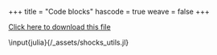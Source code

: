 +++
title = "Code blocks"
hascode = true
weave = false
+++

[Click here to download this file](/_assets/shocks_utils.jl)

\input{julia}{/_assets/shocks_utils.jl}
